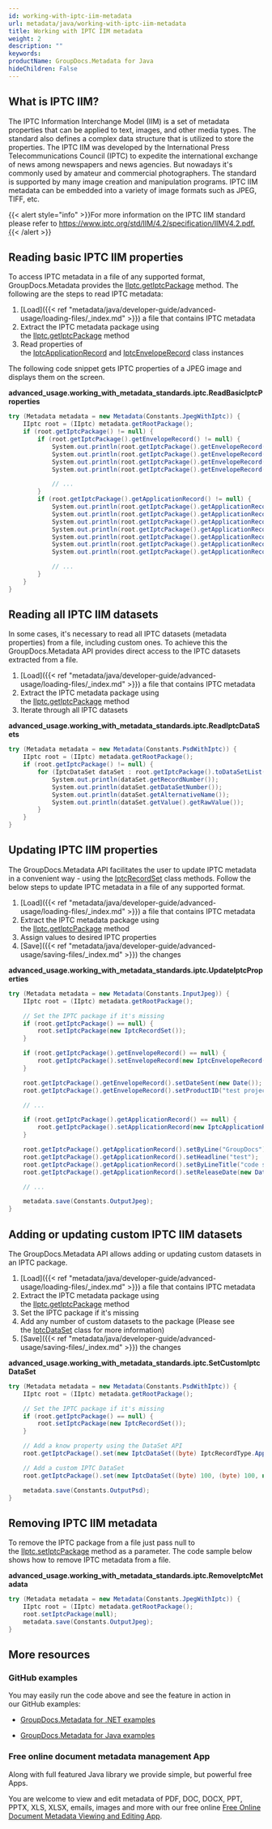 ```yaml
---
id: working-with-iptc-iim-metadata
url: metadata/java/working-with-iptc-iim-metadata
title: Working with IPTC IIM metadata
weight: 2
description: ""
keywords: 
productName: GroupDocs.Metadata for Java
hideChildren: False
---
```

## What is IPTC IIM?

The IPTC Information Interchange Model (IIM) is a set of metadata properties that can be applied to text, images, and other media types. The standard also defines a complex data structure that is utilized to store the properties. The IPTC IIM was developed by the International Press Telecommunications Council (IPTC) to expedite the international exchange of news among newspapers and news agencies. But nowadays it's commonly used by amateur and commercial photographers. The standard is supported by many image creation and manipulation programs. IPTC IIM metadata can be embedded into a variety of image formats such as JPEG, TIFF, etc.

{{< alert style="info" >}}For more information on the IPTC IIM standard please refer to https://www.iptc.org/std/IIM/4.2/specification/IIMV4.2.pdf.{{< /alert >}}

## Reading basic IPTC IIM properties

To access IPTC metadata in a file of any supported format, GroupDocs.Metadata provides the [IIptc.getIptcPackage](https://apireference.groupdocs.com/metadata/java/com.groupdocs.metadata.core/IIptc#getIptcPackage()) method. The following are the steps to read IPTC metadata:

1.  [Load]({{< ref "metadata/java/developer-guide/advanced-usage/loading-files/_index.md" >}}) a file that contains IPTC metadata
2.  Extract the IPTC metadata package using the [IIptc.getIptcPackage](https://apireference.groupdocs.com/metadata/java/com.groupdocs.metadata.core/IIptc#getIptcPackage()) method
3.  Read properties of the [IptcApplicationRecord](https://apireference.groupdocs.com/metadata/java/com.groupdocs.metadata.core/IptcApplicationRecord) and [IptcEnvelopeRecord](https://apireference.groupdocs.com/metadata/java/com.groupdocs.metadata.core/IptcEnvelopeRecord) class instances

The following code snippet gets IPTC properties of a JPEG image and displays them on the screen. 

**advanced\_usage.working\_with\_metadata\_standards.iptc.ReadBasicIptcProperties**

```csharp
try (Metadata metadata = new Metadata(Constants.JpegWithIptc)) {
	IIptc root = (IIptc) metadata.getRootPackage();
	if (root.getIptcPackage() != null) {
		if (root.getIptcPackage().getEnvelopeRecord() != null) {
			System.out.println(root.getIptcPackage().getEnvelopeRecord().getDateSent());
			System.out.println(root.getIptcPackage().getEnvelopeRecord().getDestination());
			System.out.println(root.getIptcPackage().getEnvelopeRecord().getFileFormat());
			System.out.println(root.getIptcPackage().getEnvelopeRecord().getFileFormatVersion());

			// ...
		}
		if (root.getIptcPackage().getApplicationRecord() != null) {
			System.out.println(root.getIptcPackage().getApplicationRecord().getHeadline());
			System.out.println(root.getIptcPackage().getApplicationRecord().getByLine());
			System.out.println(root.getIptcPackage().getApplicationRecord().getByLineTitle());
			System.out.println(root.getIptcPackage().getApplicationRecord().getCaptionAbstract());
			System.out.println(root.getIptcPackage().getApplicationRecord().getCity());
			System.out.println(root.getIptcPackage().getApplicationRecord().getDateCreated());
			System.out.println(root.getIptcPackage().getApplicationRecord().getReleaseDate());

			// ...
		}
	}
}
```

## Reading all IPTC IIM datasets

In some cases, it's necessary to read all IPTC datasets (metadata properties) from a file, including custom ones. To achieve this the GroupDocs.Metadata API provides direct access to the IPTC datasets extracted from a file.

1.  [Load]({{< ref "metadata/java/developer-guide/advanced-usage/loading-files/_index.md" >}}) a file that contains IPTC metadata
2.  Extract the IPTC metadata package using the [IIptc.getIptcPackage](https://apireference.groupdocs.com/metadata/java/com.groupdocs.metadata.core/IIptc#getIptcPackage()) method
3.  Iterate through all IPTC datasets

**advanced\_usage.working\_with\_metadata\_standards.iptc.ReadIptcDataSets**

```csharp
try (Metadata metadata = new Metadata(Constants.PsdWithIptc)) {
	IIptc root = (IIptc) metadata.getRootPackage();
	if (root.getIptcPackage() != null) {
		for (IptcDataSet dataSet : root.getIptcPackage().toDataSetList()) {
			System.out.println(dataSet.getRecordNumber());
			System.out.println(dataSet.getDataSetNumber());
			System.out.println(dataSet.getAlternativeName());
			System.out.println(dataSet.getValue().getRawValue());
		}
	}
}
```

## Updating IPTC IIM properties

The GroupDocs.Metadata API facilitates the user to update IPTC metadata in a convenient way - using the [IptcRecordSet](https://apireference.groupdocs.com/metadata/java/com.groupdocs.metadata.core/IptcRecordSet) class methods. Follow the below steps to update IPTC metadata in a file of any supported format.

1.  [Load]({{< ref "metadata/java/developer-guide/advanced-usage/loading-files/_index.md" >}}) a file that contains IPTC metadata
2.  Extract the IPTC metadata package using the [IIptc.getIptcPackage](https://apireference.groupdocs.com/metadata/java/com.groupdocs.metadata.core/IIptc#getIptcPackage()) method
3.  Assign values to desired IPTC properties
4.  [Save]({{< ref "metadata/java/developer-guide/advanced-usage/saving-files/_index.md" >}}) the changes

**advanced\_usage.working\_with\_metadata\_standards.iptc.UpdateIptcProperties**

```csharp
try (Metadata metadata = new Metadata(Constants.InputJpeg)) {
	IIptc root = (IIptc) metadata.getRootPackage();

	// Set the IPTC package if it's missing
	if (root.getIptcPackage() == null) {
		root.setIptcPackage(new IptcRecordSet());
	}

	if (root.getIptcPackage().getEnvelopeRecord() == null) {
		root.getIptcPackage().setEnvelopeRecord(new IptcEnvelopeRecord());
	}

	root.getIptcPackage().getEnvelopeRecord().setDateSent(new Date());
	root.getIptcPackage().getEnvelopeRecord().setProductID("test project id");

	// ...

	if (root.getIptcPackage().getApplicationRecord() == null) {
		root.getIptcPackage().setApplicationRecord(new IptcApplicationRecord());
	}

	root.getIptcPackage().getApplicationRecord().setByLine("GroupDocs");
	root.getIptcPackage().getApplicationRecord().setHeadline("test");
	root.getIptcPackage().getApplicationRecord().setByLineTitle("code sample");
	root.getIptcPackage().getApplicationRecord().setReleaseDate(new Date());

	// ...

	metadata.save(Constants.OutputJpeg);
}
```

## Adding or updating custom IPTC IIM datasets

The GroupDocs.Metadata API allows adding or updating custom datasets in an IPTC package.

1.  [Load]({{< ref "metadata/java/developer-guide/advanced-usage/loading-files/_index.md" >}}) a file that contains IPTC metadata
2.  Extract the IPTC metadata package using the [IIptc.getIptcPackage](https://apireference.groupdocs.com/metadata/java/com.groupdocs.metadata.core/IIptc#getIptcPackage()) method
3.  Set the IPTC package if it's missing
4.  Add any number of custom datasets to the package (Please see the [IptcDataSet](https://apireference.groupdocs.com/metadata/java/com.groupdocs.metadata.core/IptcDataSet) class for more information)
5.  [Save]({{< ref "metadata/java/developer-guide/advanced-usage/saving-files/_index.md" >}}) the changes

**advanced\_usage.working\_with\_metadata\_standards.iptc.SetCustomIptcDataSet**

```csharp
try (Metadata metadata = new Metadata(Constants.PsdWithIptc)) {
	IIptc root = (IIptc) metadata.getRootPackage();

	// Set the IPTC package if it's missing
	if (root.getIptcPackage() == null) {
		root.setIptcPackage(new IptcRecordSet());
	}

	// Add a know property using the DataSet API
	root.getIptcPackage().set(new IptcDataSet((byte) IptcRecordType.ApplicationRecord, (byte) IptcApplicationRecordDataSet.BylineTitle, "test code sample"));

	// Add a custom IPTC DataSet
	root.getIptcPackage().set(new IptcDataSet((byte) 100, (byte) 100, new byte[]{1, 2, 3}));

	metadata.save(Constants.OutputPsd);
}
```

## Removing IPTC IIM metadata

To remove the IPTC package from a file just pass null to the [IIptc.setIptcPackage](https://apireference.groupdocs.com/metadata/java/com.groupdocs.metadata.core/IIptc#setIptcPackage(com.groupdocs.metadata.core.IptcRecordSet)) method as a parameter. The code sample below shows how to remove IPTC metadata from a file.

**advanced\_usage.working\_with\_metadata\_standards.iptc.RemoveIptcMetadata**

```csharp
try (Metadata metadata = new Metadata(Constants.JpegWithIptc)) {
	IIptc root = (IIptc) metadata.getRootPackage();
	root.setIptcPackage(null);
	metadata.save(Constants.OutputJpeg);
}
```

## More resources

### GitHub examples

You may easily run the code above and see the feature in action in our GitHub examples:

*   [GroupDocs.Metadata for .NET examples](https://github.com/groupdocs-metadata/GroupDocs.Metadata-for-.NET)
    
*   [GroupDocs.Metadata for Java examples](https://github.com/groupdocs-metadata/GroupDocs.Metadata-for-Java)
    

### Free online document metadata management App

Along with full featured Java library we provide simple, but powerful free Apps.

You are welcome to view and edit metadata of PDF, DOC, DOCX, PPT, PPTX, XLS, XLSX, emails, images and more with our free online [Free Online Document Metadata Viewing and Editing App](https://products.groupdocs.app/metadata).
